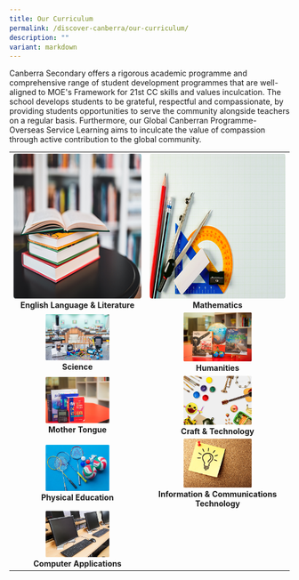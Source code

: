 ```yaml
---
title: Our Curriculum
permalink: /discover-canberra/our-curriculum/
description: ""
variant: markdown
---
```

   

Canberra Secondary offers a rigorous academic programme and comprehensive range of student development programmes that are well-aligned to MOE's Framework for 21st CC skills and values inculcation. The school develops students to be grateful, respectful and compassionate, by providing students opportunities to serve the community alongside teachers on a regular basis. Furthermore, our Global Canberran Programme\-Overseas Service Learning aims to inculcate the value of compassion through active contribution to the global community.

|  |  |  
| :--------: | :--------: | 
|   <a href="https://moe-canberrasec-staging.netlify.app/discover-canberra/our-curriculum/english-language-n-literature"><img src="/images/english.png" width="363px" height="261px"></a><br><strong>English Language &amp; Literature</strong>   |   <a href="https://moe-canberrasec-staging.netlify.app/discover-canberra/our-curriculum/mathematics"><img src="/images/mathematics.png" width="363px" height="261px"></a><br><strong>Mathematics</strong>   |  
| <a href="https://moe-canberrasec-staging.netlify.app/discover-canberra/our-curriculum/science"><img src="/images/science.png" width="50%" height="50%"></a><br><strong>Science</strong>   | <a href="https://moe-canberrasec-staging.netlify.app/discover-canberra/our-curriculum/humanities"> <img src="/images/humanities.png" width="50%" height="50%"><br></a><strong>Humanities</strong>   |   
| <a href="https://moe-canberrasec-staging.netlify.app/discover-canberra/our-curriculum/mother-tongue"><img src="/images/mother-tongue.png" width="50%" height="50%"></a><br><strong>Mother Tongue</strong>   |   <a href="https://moe-canberrasec-staging.netlify.app/discover-canberra/our-curriculum/craft-n-technology"> <img src="/images/craft-n-tech.png" width="50%" height="50%"></a><br><strong>Craft &amp; Technology</strong>   |
|   <a href="https://moe-canberrasec-staging.netlify.app/discover-canberra/our-curriculum/physical-education/"><img src="/images/physical-education.png" width="50%" height="50%"></a><br><strong>Physical Education</strong>   |   <a href="https://moe-canberrasec-staging.netlify.app/discover-canberra/our-curriculum/information-n-communications-technology"> <img src="/images/infos.png" width="50%" height="50%"></a><br> <strong>Information &amp; Communications Technology</strong>   |  
|<a href="https://moe-canberrasec-staging.netlify.app/discover-canberra/our-curriculum/computer-applications"><img src="/images/computer-application.png" width="50%" height="50%"></a><br><strong>Computer Applications</strong>   |